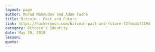 ```yaml
---
layout: page
author: Murad Mahmudov and Adam Taché
title: Bitcoin - Past and Future
link: https://hackernoon.com/bitcoin-past-and-future-f2feba1f419d
category: Bitcoin's Identity
date: May 30, 2018
lesson: 
quote: 
---
```

